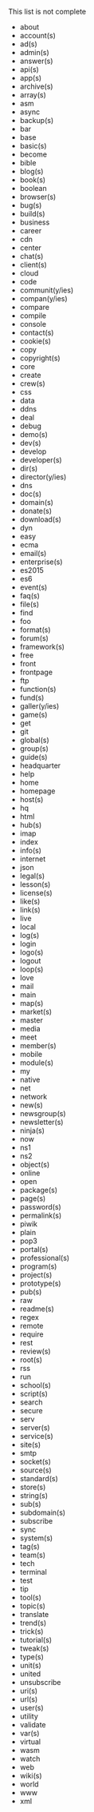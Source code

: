 This list is not complete

* about
* account(s)
* ad(s)
* admin(s)
* answer(s)
* api(s)
* app(s)
* archive(s)
* array(s)
* asm
* async
* backup(s)
* bar
* base
* basic(s)
* become
* bible
* blog(s)
* book(s)
* boolean
* browser(s)
* bug(s)
* build(s)
* business
* career
* cdn
* center
* chat(s)
* client(s)
* cloud
* code
* communit(y/ies)
* compan(y/ies)
* compare
* compile
* console
* contact(s)
* cookie(s)
* copy
* copyright(s)
* core
* create
* crew(s)
* css
* data
* ddns
* deal
* debug
* demo(s)
* dev(s)
* develop
* developer(s)
* dir(s)
* director(y/ies)
* dns
* doc(s)
* domain(s)
* donate(s)
* download(s)
* dyn
* easy
* ecma
* email(s)
* enterprise(s)
* es2015
* es6
* event(s)
* faq(s)
* file(s)
* find
* foo
* format(s)
* forum(s)
* framework(s)
* free
* front
* frontpage
* ftp
* function(s)
* fund(s)
* galler(y/ies)
* game(s)
* get
* git
* global(s)
* group(s)
* guide(s)
* headquarter
* help
* home
* homepage
* host(s)
* hq
* html
* hub(s)
* imap
* index
* info(s)
* internet
* json
* legal(s)
* lesson(s)
* license(s)
* like(s)
* link(s)
* live
* local
* log(s)
* login
* logo(s)
* logout
* loop(s)
* love
* mail
* main
* map(s)
* market(s)
* master
* media
* meet
* member(s)
* mobile
* module(s)
* my
* native
* net
* network
* new(s)
* newsgroup(s)
* newsletter(s)
* ninja(s)
* now
* ns1
* ns2
* object(s)
* online
* open
* package(s)
* page(s)
* password(s)
* permalink(s)
* piwik
* plain
* pop3
* portal(s)
* professional(s)
* program(s)
* project(s)
* prototype(s)
* pub(s)
* raw
* readme(s)
* regex
* remote
* require
* rest
* review(s)
* root(s)
* rss
* run
* school(s)
* script(s)
* search
* secure
* serv
* server(s)
* service(s)
* site(s)
* smtp
* socket(s)
* source(s)
* standard(s)
* store(s)
* string(s)
* sub(s)
* subdomain(s)
* subscribe
* sync
* system(s)
* tag(s)
* team(s)
* tech
* terminal
* test
* tip
* tool(s)
* topic(s)
* translate
* trend(s)
* trick(s)
* tutorial(s)
* tweak(s)
* type(s)
* unit(s)
* united
* unsubscribe
* uri(s)
* url(s)
* user(s)
* utility
* validate
* var(s)
* virtual
* wasm
* watch
* web
* wiki(s)
* world
* www
* xml
